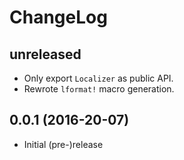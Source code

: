 # ChangeLog #

## unreleased ##
* Only export `Localizer` as public API.
* Rewrote `lformat!` macro generation.

## 0.0.1 (2016-20-07) ##
* Initial (pre-)release
